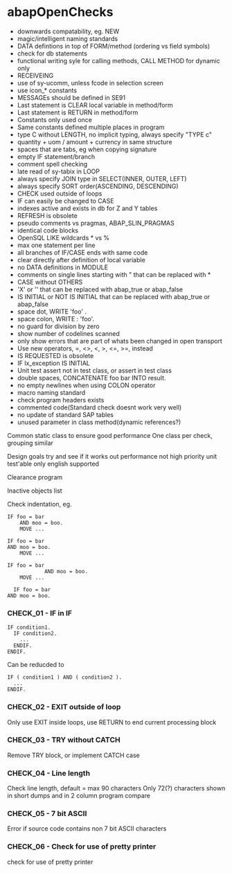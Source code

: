 abapOpenChecks
==============

- downwards compatability, eg. NEW
- magic/intelligent naming standards
- DATA defintions in top of FORM/method (ordering vs field symbols)
- check for db statements
- functional writing syle for calling methods, CALL METHOD for dynamic only
- RECEIVEING
- use of sy-ucomm, unless fcode in selection screen
- use icon_* constants
- MESSAGEs should be defined in SE91
- Last statement is CLEAR local variable in method/form
- Last statement is RETURN in method/form
- Constants only used once
- Same constants defined multiple places in program
- type C without LENGTH, no implicit typing, always specify "TYPE c"
- quantity + uom / amount + currency in same structure
- spaces that are tabs, eg when copying signature
- empty IF statement/branch
- comment spell checking
- late read of sy-tabix in LOOP
- always specify JOIN type in SELECT(INNER, OUTER, LEFT)
- always specify SORT order(ASCENDING, DESCENDING)
- CHECK used outside of loops
- IF can easily be changed to CASE
- indexes active and exists in db for Z and Y tables
- REFRESH is obsolete
- pseudo comments vs pragmas, ABAP\_SLIN\_PRAGMAS
- identical code blocks
- OpenSQL LIKE wildcards * vs %
- max one statement per line
- all branches of IF/CASE ends with same code
- clear directly after definition of local variable
- no DATA definitions in MODULE
- comments on single lines starting with " that can be replaced with *
- CASE without OTHERS
- 'X' or '' that can be replaced with abap\_true or abap\_false
- IS INITIAL or NOT IS INITIAL that can be replaced with abap\_true or abap\_false
- space dot, WRITE 'foo' .
- space colon, WRITE : 'foo'.
- no guard for division by zero
- show number of codelines scanned
- only show errors that are part of whats been changed in open transport
- Use new operators, =, <>, <, >, <=, >=, instead
- IS REQUESTED is obsolete
- IF lx_exception IS INITIAL
- Unit test assert not in test class, or assert in test class
- double spaces, CONCATENATE  foo bar INTO result.
- no empty newlines when using COLON operator
- macro naming standard
- check program headers exists
- commented code(Standard check doesnt work very well)
- no update of standard SAP tables
- unused parameter in class method(dynamic references?)


Common static class to ensure good performance
One class per check, grouping similar

Design goals
try and see if it works out
performance not high priority
unit test'able
only english supported


Clearance program

Inactive objects list


Check indentation, eg. 

```
IF foo = bar
    AND moo = boo.
    MOVE ...
  
IF foo = bar
AND moo = boo.
    MOVE ...
	
IF foo = bar
		    AND moo = boo.
    MOVE ...

  IF foo = bar
AND moo = boo.
```


### CHECK_01 - IF in IF
```
IF condition1.
  IF condition2.
    ...
  ENDIF.
ENDIF.
```
Can be reducded to
```
IF ( condition1 ) AND ( condition2 ).
  ...
ENDIF.
```

### CHECK_02 - EXIT outside of loop
Only use EXIT inside loops, use RETURN to end current processing block

### CHECK_03 - TRY without CATCH
Remove TRY block, or implement CATCH case

### CHECK_04 - Line length
Check line length, default = max 90 characters
Only 72(?) characters shown in short dumps and in 2 column program compare

### CHECK_05 - 7 bit ASCII
Error if source code contains non 7 bit ASCII characters

### CHECK_06 - Check for use of pretty printer
check for use of pretty printer
